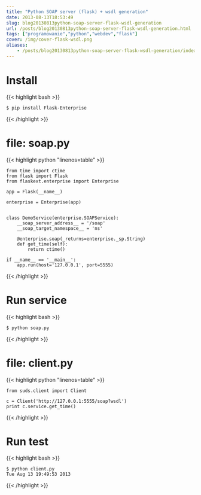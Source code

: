 ```yaml
---
title: "Python SOAP server (flask) + wsdl generation"
date: 2013-08-13T18:53:49
slug: blog20130813python-soap-server-flask-wsdl-generation
url: /posts/blog20130813python-soap-server-flask-wsdl-generation.html
tags: ["programowanie","python","webdev","flask"]
cover: /img/cover-flask-wsdl.png
aliases:
    - /posts/blog20130813python-soap-server-flask-wsdl-generation/index.html
---
```



Install
=======
{{< highlight bash >}}

    $ pip install Flask-Enterprise

{{< /highlight >}}



file: soap.py
=============


{{< highlight python "linenos=table" >}}

    from time import ctime
    from flask import Flask
    from flaskext.enterprise import Enterprise

    app = Flask(__name__)

    enterprise = Enterprise(app)


    class DemoService(enterprise.SOAPService):
        __soap_server_address__ = '/soap'
        __soap_target_namespace__ = 'ns'

        @enterprise.soap(_returns=enterprise._sp.String)
        def get_time(self):
            return ctime()

    if __name__ == '__main__':
        app.run(host='127.0.0.1', port=5555)
{{< /highlight >}}



Run service
===========

{{< highlight bash >}}

    $ python soap.py

{{< /highlight >}}


file: client.py
===============

{{< highlight python "linenos=table" >}}

    from suds.client import Client

    c = Client('http://127.0.0.1:5555/soap?wsdl')
    print c.service.get_time()

{{< /highlight >}}


Run test
========

{{< highlight bash >}}

    $ python client.py
    Tue Aug 13 19:49:53 2013
{{< /highlight >}}
